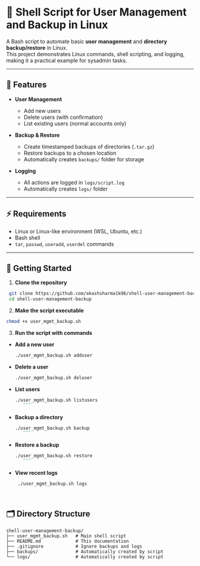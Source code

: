 # 🐚 Shell Script for User Management and Backup in Linux

A Bash script to automate basic **user management** and **directory backup/restore** in Linux.  
This project demonstrates Linux commands, shell scripting, and logging, making it a practical example for sysadmin tasks.

---

## 🔹 Features

- **User Management**
  - Add new users
  - Delete users (with confirmation)
  - List existing users (normal accounts only)

- **Backup & Restore**
  - Create timestamped backups of directories (`.tar.gz`)
  - Restore backups to a chosen location
  - Automatically creates `backups/` folder for storage

- **Logging**
  - All actions are logged in `logs/script.log`
  - Automatically creates `logs/` folder

---

## ⚡ Requirements

- Linux or Linux-like environment (WSL, Ubuntu, etc.)
- Bash shell
- `tar`, `passwd`, `useradd`, `userdel` commands

---

## 🚀 Getting Started

1. **Clone the repository**
```bash
 git clone https://github.com/akashsharma1k96/shell-user-management-backup.git
 cd shell-user-management-backup
```
2. **Make the script executable**
```bash
chmod +x user_mgmt_backup.sh
 ```
   
3. **Run the script with commands**
  * **Add a new user**
    ```bash
    ./user_mgmt_backup.sh adduser
     ```
* **Delete a user**
   ```bash
   ./user_mgmt_backup.sh deluser
     ```
* **List users**
   ```bash
   ./user_mgmt_backup.sh listusers
      ```
* **Backup a directory**
   ```bash
   ./user_mgmt_backup.sh backup
      ```
* **Restore a backup**
   ```bash
   ./user_mgmt_backup.sh restore
      ```
* **View recent logs**
   ```bash
    ./user_mgmt_backup.sh logs
   
      
## 🗂 Directory Structure
```
shell-user-management-backup/
├── user_mgmt_backup.sh   # Main shell script
├── README.md             # This documentation
├── .gitignore            # Ignore backups and logs
├── backups/              # Automatically created by script
└── logs/                 # Automatically created by script
```

